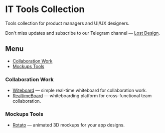 # IT Tools Collection

Tools collection for product managers and UI/UX designers.

Don't miss updates and subscribe to our Telegram channel — [Lost Design](https://tglink.me/lostdesign).

## Menu

* [Collaboration Work](#collaboration-work)
* [Mockups Tools](#mockups-tools)


### Collaboration Work

* [Witeboard](https://www.witeboard.com/) — simple real-time whiteboard for collaboration work.
* [RealtimeBoard](https://www.realtimeboard.com/) — whiteboarding platform for
cross-functional team collaboration.

### Mockups Tools
* [Rotato](https://rotato.xyz/) — animated 3D mockups for your app designs.
